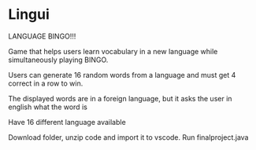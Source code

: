 # Lingui
LANGUAGE BINGO!!!

Game that helps users learn vocabulary in a new language while simultaneously playing BINGO.

Users can generate 16 random words from a language and must get 4 correct in a row to win.

The displayed words are in a foreign language, but it asks the user in english what the word is

Have 16 different language available

Download folder, unzip code and import it to vscode. Run finalproject.java
